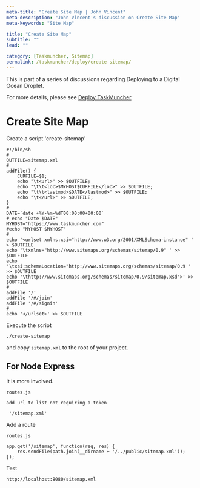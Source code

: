 ```yaml
---
meta-title: "Create Site Map | John Vincent"
meta-description: "John Vincent's discussion on Create Site Map"
meta-keywords: "Site Map"

title: "Create Site Map"
subtitle: ""
lead: ""

category: [Taskmuncher, Sitemap]
permalink: /taskmuncher/deploy/create-sitemap/
---
```


This is part of a series of discussions regarding Deploying to a Digital Ocean Droplet.

For more details, please see 
[Deploy TaskMuncher](/taskmuncher/overview/#deploy)

<!-- end -->

# Create Site Map

Create a script 'create-sitemap'

```
#!/bin/sh
#
OUTFILE=sitemap.xml
#
addFile() {
    CURFILE=$1;
    echo "\t<url>" >> $OUTFILE;
    echo "\t\t<loc>$MYHOST$CURFILE</loc>" >> $OUTFILE;
    echo "\t\t<lastmod>$DATE</lastmod>" >> $OUTFILE;
    echo "\t</url>" >> $OUTFILE;
}
#
DATE=`date +%Y-%m-%dT00:00:00+00:00`
# echo "Date $DATE"
MYHOST="https://www.taskmuncher.com"
#echo "MYHOST $MYHOST"
#
echo '<urlset xmlns:xsi="http://www.w3.org/2001/XMLSchema-instance" ' > $OUTFILE
echo '\txmlns="http://www.sitemaps.org/schemas/sitemap/0.9" ' >> $OUTFILE
echo '\txsi:schemaLocation="http://www.sitemaps.org/schemas/sitemap/0.9 ' >> $OUTFILE
echo '\thttp://www.sitemaps.org/schemas/sitemap/0.9/sitemap.xsd">' >> $OUTFILE
#
addFile '/'
addFile '/#/join'
addFile '/#/signin'
#
echo '</urlset>' >> $OUTFILE
```

Execute the script

```
./create-sitemap
```

and copy `sitemap.xml` to the root of your project.


## For Node Express

It is more involved.

```
routes.js

add url to list not requiring a token

 '/sitemap.xml'
```

Add a route

```
routes.js

app.get('/sitemap', function(req, res) {
    res.sendFile(path.join(__dirname + '/../public/sitemap.xml'));
});
```

Test

```
http://localhost:8080/sitemap.xml
```
